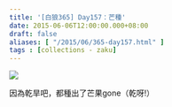 ```yaml
---
title: '[白狼365] Day157：芒種'
date: 2015-06-06T12:00:00.000+08:00
draft: false
aliases: [ "/2015/06/365-day157.html" ]
tags : [collections - zaku]
---
```


![](/images/zaku157.jpg)

因為乾旱吧，都種出了芒果gone（乾呀!）
